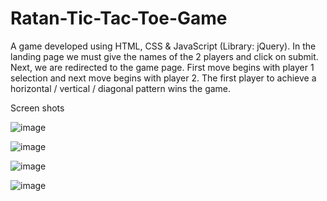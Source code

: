 # Ratan-Tic-Tac-Toe-Game
A game developed using HTML, CSS & JavaScript (Library: jQuery). In the landing page we must give the names of the 2 players and click on submit. Next, we are redirected to the game page. First move begins with player 1 selection and next move begins with player 2. The first player to achieve a horizontal / vertical / diagonal pattern wins the game.

Screen shots

![image](https://github.com/ratanmudiraj333/Ratan-Tic-Tac-Toe-Game/assets/121163791/138aaee9-4632-4979-bbd7-dc1da07d202f)

![image](https://github.com/ratanmudiraj333/Ratan-Tic-Tac-Toe-Game/assets/121163791/0dedb7e9-5522-46dd-bc72-df7dc6a2969a)

![image](https://github.com/ratanmudiraj333/Ratan-Tic-Tac-Toe-Game/assets/121163791/072ef527-a25b-4231-88bd-1a361c8d58ec)

![image](https://github.com/ratanmudiraj333/Ratan-Tic-Tac-Toe-Game/assets/121163791/413e113b-ba40-423a-b79f-9dcf441322ff)
